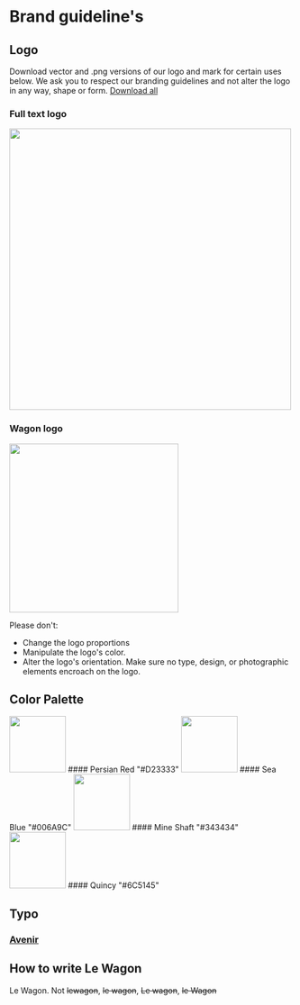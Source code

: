 # Brand guideline's

## Logo

Download vector and .png versions of our logo and mark for certain uses below. We ask you to respect our branding guidelines and not alter the logo in any way, shape or form. [Download all](https://github.com/lewagon/design/raw/master/guidelines/brand/assets_pack.zip)

### Full text logo
<img src='https://raw.githubusercontent.com/lewagon/design/master/guidelines/brand/assets_pack/pixels/le-wagon-logo-horizontal-red.jpg' width='500' >

### Wagon logo
<img src='https://raw.githubusercontent.com/lewagon/design/master/guidelines/brand/assets_pack/pixels/le-wagon-logo-red-940.jpg' width='300' >


Please don't:
- Change the logo proportions
- Manipulate the logo's color.
- Alter the logo's orientation. Make sure no type, design, or photographic elements encroach on the logo.

## Color Palette

<img src="https://raw.githubusercontent.com/lewagon/design/master/guidelines/brand/colors/persian-red.jpg" width="100">
#### Persian Red
"#D23333"

<img src="https://raw.githubusercontent.com/lewagon/design/master/guidelines/brand/colors/sea-blue.jpg" width="100">
#### Sea Blue
"#006A9C"

<img src='https://raw.githubusercontent.com/lewagon/design/master/guidelines/brand/colors/mine-shaft.jpg' width="100" >
#### Mine Shaft
"#343434"

<img src='https://github.com/lewagon/design/raw/master/guidelines/brand/colors/quincy.jpg' width="100" >
#### Quincy
"#6C5145"

## Typo

### [Avenir](https://www.myfonts.com/fonts/linotype/avenir/)

## How to write Le Wagon

Le Wagon. Not ~~lewagon~~, ~~le wagon~~, ~~Le wagon~~, ~~le Wagon~~


